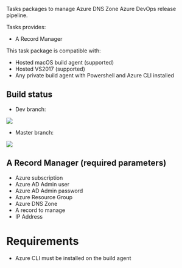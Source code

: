 Tasks packages to manage Azure DNS Zone Azure DevOps release pipeline.

Tasks provides:
- A Record Manager

This task package is compatible with:
- Hosted macOS build agent (supported)
- Hosted VS2017 (supported)
- Any private build agent with Powershell and Azure CLI installed

## Build status

- Dev branch:
<img src="https://dev.azure.com/experta/ExpertaSolutions/_apis/build/status/AzureDNSZone-Dev-CI?branchName=Dev">

- Master branch:
<img src="https://dev.azure.com/experta/ExpertaSolutions/_apis/build/status/AzureDNSZone-Master-CI?branchName=master">

## A Record Manager (required parameters)
- Azure subscription
- Azure AD Admin user
- Azure AD Admin password
- Azure Resource Group
- Azure DNS Zone
- A record to manage
- IP Address

# Requirements

- Azure CLI must be installed on the build agent
